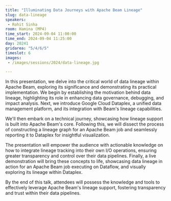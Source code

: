 ```yaml
---
title: "Illuminating Data Journeys with Apache Beam Lineage"
slug: data-lineage
speakers:
 - Rohit Sinha
room: Hamina (MP4)
time_start: 2024-09-04 11:00:00
time_end: 2024-09-04 11:25:00
day: 20241
gridarea: "5/4/6/5"
timeslot: 6
images:
 - /images/sessions/2024/data-lineage.jpg 

---
```


In this presentation, we delve into the critical world of data lineage within Apache Beam, exploring its significance and demonstrating its practical implementation. We begin by establishing the motivation behind data lineage, highlighting its role in enhancing data governance, debugging, and impact analysis. Next, we introduce Google Cloud Dataplex, a unified data management platform, and its integration with Beam's lineage capabilities.

We'll then embark on a technical journey, showcasing how lineage support is built into Apache Beam's core. Following this, we will dissect the process of constructing a lineage graph for an Apache Beam job and seamlessly reporting it to Dataplex for insightful visualization.

The presentation will empower the audience with actionable knowledge on how to integrate lineage tracking into their own I/O operations, ensuring greater transparency and control over their data pipelines. Finally, a live demonstration will bring these concepts to life, showcasing data lineage in action for an Apache Beam job executing on Dataflow, and visually exploring its lineage within Dataplex.

By the end of this talk, attendees will possess the knowledge and tools to effectively leverage Apache Beam's lineage support, fostering transparency and trust within their data pipelines.